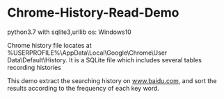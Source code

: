 # Chrome-History-Read-Demo
python3.7 with sqlite3,urllib
os: Windows10

Chrome history file locates at %USERPROFILE%\AppData\Local\Google\Chrome\User Data\Default\History. It is a SQLite file which includes several tables recording histories

This demo extract the searching history on www.baidu.com, and sort the results according to the frequency of each key word.
